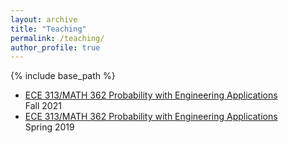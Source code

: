 ```yaml
---
layout: archive
title: "Teaching"
permalink: /teaching/
author_profile: true
---
```


{% include base_path %}

* [ECE 313/MATH 362 Probability with Engineering Applications](https://courses.engr.illinois.edu/ece313/fa2021) <br/>
Fall 2021
* [ECE 313/MATH 362 Probability with Engineering Applications](https://courses.engr.illinois.edu/ece313/sp2019) <br/>
Spring 2019
